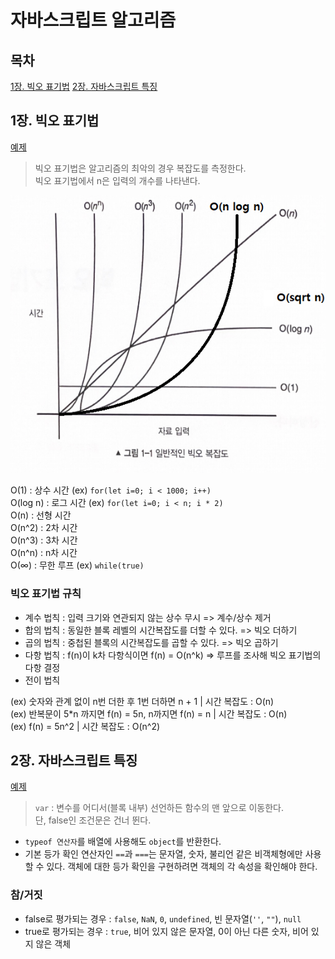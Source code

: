 # 자바스크립트 알고리즘

## 목차

[1장. 빅오 표기법](#1장-빅오-표기법)
[2장. 자바스크립트 특징](#2장-자바스크립트-특징)

## 1장. 빅오 표기법

[예제](<./Chapter1(Big-O%20Notation).js>)

> 빅오 표기법은 알고리즘의 최악의 경우 복잡도를 측정한다.  
> 빅오 표기법에서 n은 입력의 개수를 나타낸다.

![빅오 표기법](Big_O.png)

O(1) : 상수 시간 (ex) `for(let i=0; i < 1000; i++)`  
O(log n) : 로그 시간 (ex) `for(let i=0; i < n; i * 2)`  
O(n) : 선형 시간  
O(n^2) : 2차 시간  
O(n^3) : 3차 시간  
O(n^n) : n차 시간  
O(∞) : 무한 루프 (ex) `while(true)`

### 빅오 표기법 규칙

- 계수 법칙 : 입력 크기와 연관되지 않는 상수 무시 => 계수/상수 제거
- 합의 법칙 : 동일한 블록 레벨의 시간복잡도를 더할 수 있다. => 빅오 더하기
- 곱의 법칙 : 중첩된 블록의 시간복잡도를 곱할 수 있다. => 빅오 곱하기
- 다항 법칙 : f(n)이 k차 다항식이면 f(n) = O(n^k) => 루프를 조사해 빅오 표기법의 다항 결정
- 전이 법칙

(ex) 숫자와 관계 없이 n번 더한 후 1번 더하면 n + 1 | 시간 복잡도 : O(n)  
(ex) 반복문이 5\*n 까지면 f(n) = 5n, n까지면 f(n) = n | 시간 복잡도 : O(n)  
(ex) f(n) = 5n^2 | 시간 복잡도 : O(n^2)

## 2장. 자바스크립트 특징

[예제](<./Chapter2(UniqueParts).js>)

> `var` : 변수를 어디서(블록 내부) 선언하든 함수의 맨 앞으로 이동한다.  
> 단, false인 조건문은 건너 뛴다.

- `typeof 연산자`를 배열에 사용해도 `object`를 반환한다.
- 기본 등가 확인 연산자인 `==`과 `===`는 문자열, 숫자, 불리언 같은 비객체형에만 사용할 수 있다. 객체에 대한 등가 확인을 구현하려면 객체의 각 속성을 확인해야 한다.

### 참/거짓

- false로 평가되는 경우 : `false`, `NaN`, `0`, `undefined`, 빈 문자열(`''`, `""`), `null`
- true로 평가되는 경우 : `true`, 비어 있지 않은 문자열, 0이 아닌 다른 숫자, 비어 있지 않은 객체
